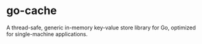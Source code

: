 # go-cache
A thread-safe, generic in-memory key-value store library for Go, optimized for single-machine applications.
